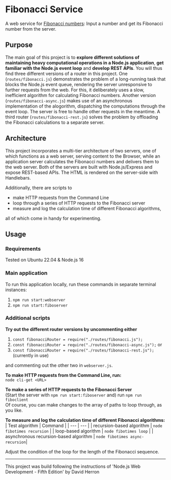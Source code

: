 # Fibonacci Service

A web service for [Fibonacci numbers](https://en.wikipedia.org/wiki/Fibonacci_number): Input a number and get its Fibonacci number from the server.

## Purpose

The main goal of this project is to **explore different solutions of maintaining heavy computational operations in a Node.js application**, **get familiar with the Node.js event loop** and **develop REST APIs**. You will thus find three different versions of a router in this project. One (`routes/fibonacci.js`) demonstrates the problem of a long-running task that blocks the Node.js event queue, rendering the server unresponsive to further requests from the web. For this, it deliberately uses a slow, inefficient algorithm for calculating Fibonacci numbers. Another version (`routes/fibonacci-async.js`) makes use of an asynchronous implementation of the alogorithm, dispatching the computations through the event loop. The server is free to handle other requests in the meantime. A third router (`routes/fibonacci-rest.js`) solves the problem by offloading the Fibonacci calculations to a separate server.

## Architecture

This project incorporates a multi-tier architecture of two servers, one of which functions as a web server, serving content to the Browser, while an application server calculates the Fibonacci numbers and delivers them to the web server. Both of the servers are built with Node.js/Express and expose REST-based APIs. The HTML is rendered on the server-side with Handlebars.

Additionally, there are scripts to
- make HTTP requests from the Command Line
- loop through a series of HTTP requests to the Fibonacci server
- measure and log the calculation time of different Fibonacci algorithms,   

all of which come in handy for experimenting.

## Usage

### Requirements

Tested on Ubuntu 22.04 & Node.js 16

### Main application

To run this application locally, run these commands in separate terminal instances:
1. `npm run start:webserver`
2. `npm run start:fiboserver`

### Additional scripts

**Try out the different router versions by uncommenting either**
1. `const fibonacciRouter = require("./routes/fibonacci.js");`
2. `const fibonacciRouter = require("./routes/fibonacci-async.js");` or
3. `const fibonacciRouter = require("./routes/fibonacci-rest.js");` (currently in use)   

and commenting out the other two in `webserver.js`.

**To make HTTP requests from the Command Line, run:**   
`node cli-get <URL>`

**To make a series of HTTP requests to the Fibonacci Server**   
(Start the server with `npm run start:fiboserver` and) run `npm run fiboclient`   
Of course, you can make changes to the array of paths to loop through, as you like.

**To measure and log the calculation time of different Fibonacci algorithms:**
| Test algorithm | Command |
| --- | --- |
| recursion-based algorithm | `node fibotimes recursion` |
| loop-based algorithm | `node fibotimes loop` |
| asynchronous recursion-based algorithm | `node fibotimes async-recursion`|

Adjust the condition of the loop for the length of the Fibonacci sequence.

---

This project was build following the instructions of 'Node.js Web Development - Fifth Edition' by David Herron
